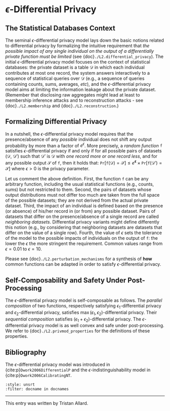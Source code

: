 # $\epsilon$-Differential Privacy

## The Statistical Databases Context
The seminal $\epsilon$-differential privacy model lays down the basic
notions related to differential privacy by formalizing the intuitive
requirement that *the possible impact of any single individual on the
output of a differentially private function must be limited* (see
{doc}`./L2.differential_privacy`). The initial $\epsilon$-differential
privacy model focuses on the context of statistical databases: the
private dataset is a table $\mathcal{D}$ in which each individual
contributes at most one record, the system answers interactively to a
sequence of statistical queries over $\mathcal{D}$ (e.g., a sequence
of queries containing counts, sums, averages, *etc*), and the
$\epsilon$-differential privacy model aims at limiting the information
leakage about the private dataset. (Remember that disclosing raw
aggregates might lead at least to membership inference attacks and to
reconstruction attacks - see {doc}`./L2.membership` and
{doc}`./L2.reconstruction`.)

## Formalizing Differential Privacy
In a nutshell, the $\epsilon$-differential privacy model requires that
the presence/absence of any *possible* individual does not shift any
output probability by more than a factor of $e^\epsilon$. More
precisely, a *random function* $\mathtt{f}$ satisfies
$\epsilon$-differential privacy if and only if for all possible pairs
of datasets ($\mathcal{D}$, $\mathcal{D}'$) such that $\mathcal{D}'$
is $\mathcal{D}$ with *one record more or one record less*, and for
any possible output $\mathcal{S}$ of $\mathtt{f}$, then it holds that:
$\mathtt{Pr} [ \mathtt{f} ( \mathcal{D} ) = \mathcal{S} ] \leq
e^\mathbf{\epsilon} \times \mathtt{Pr} [ \mathtt{f} ( \mathcal{D}' ) =
\mathcal{S} ]$ where $\epsilon>0$ is the privacy parameter.

Let us comment the above definition. First, the function $\mathtt{f}$
can be any arbitrary function, including the usual statistical
functions (e.g., counts, sums) but not restricted to them. Second, the
pairs of datasets whose output distributions must not differ too much
are taken from the full space of the possible datasets; they are not
derived from the actual private dataset. Third, the impact of an
individual is defined based on the presence (or absence) of his/her
record in (or from) any possible dataset. Pairs of datasets that
differ on the presence/absence of a single record are called
*neighboring datasets*. Differential privacy variants might define
differently this notion (e.g., by considering that neighboring
datasets are datasets that differ on the value of a single
row). Fourth, the value of $\epsilon$ sets the tolerance of the model
to the possible impacts of individuals on the output of $\mathtt{f}$:
the lower the $\epsilon$ the more stringent the requirement. Common
values range from $\epsilon=0.01$ to $\epsilon=10$.

Please see {doc}`./L2.perturbation_mechanisms` for a synthesis of
**how** common functions can be adapted in order to satisfy
$\epsilon$-differential privacy.

## Self-Composability and Safety Under Post-Processing

The $\epsilon$-differential privacy model is self-composable as
follows. The *parallel composition* of two functions, respectively
satisfying $\epsilon_1$-differential privacy and
$\epsilon_2$-differential privacy, satisfies $\max (\epsilon_1,
\epsilon_2)$-differential privacy. Their *sequential composition*
satisfies $(\epsilon_1 + \epsilon_2)$-differential privacy. The
$\epsilon$-differential privacy model is as well convex and safe under
post-processing. We refer to {doc}`./L2.privmod_properties` for the
definitions of these properties.


## Bibliography
The $\epsilon$-differential privacy model was introduced in
{cite:p}`Dwork2006DifferentialP` and the
$\epsilon$-indistinguishability model in
{cite:p}`Dwork2006CalibratingNT`.

```{bibliography}
:style: unsrt
:filter: docname in docnames
```

---
 
This entry was written by Tristan Allard.
